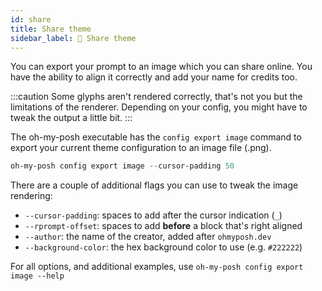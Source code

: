 ```yaml
---
id: share
title: Share theme
sidebar_label: 📸 Share theme
---
```


You can export your prompt to an image which you can share online. You have the ability to align
it correctly and add your name for credits too.

:::caution
Some glyphs aren't rendered correctly, that's not you but the limitations of the renderer.
Depending on your config, you might have to tweak the output a little bit.
:::

The oh-my-posh executable has the `config export image` command to export your current theme configuration
to an image file (.png).

```powershell
oh-my-posh config export image --cursor-padding 50
```

There are a couple of additional flags you can use to tweak the image rendering:

- `--cursor-padding`: spaces to add after the cursor indication (`_`)
- `--rprompt-offset`: spaces to add **before** a block that's right aligned
- `--author`: the name of the creator, added after `ohmyposh.dev`
- `--background-color`: the hex background color to use (e.g. `#222222`)

For all options, and additional examples, use `oh-my-posh config export image --help`

